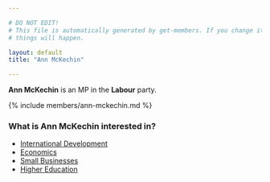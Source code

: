 ```yaml
---

# DO NOT EDIT!
# This file is automatically generated by get-members. If you change it, bad
# things will happen.

layout: default
title: "Ann McKechin"

---
```


**Ann McKechin** is an MP in the **Labour** party.

{% include members/ann-mckechin.md %}

### What is Ann McKechin interested in?


* [International Development](/interests/international-development.html)
* [Economics](/interests/economics.html)
* [Small Businesses](/interests/small-businesses.html)
* [Higher Education](/interests/higher-education.html)
